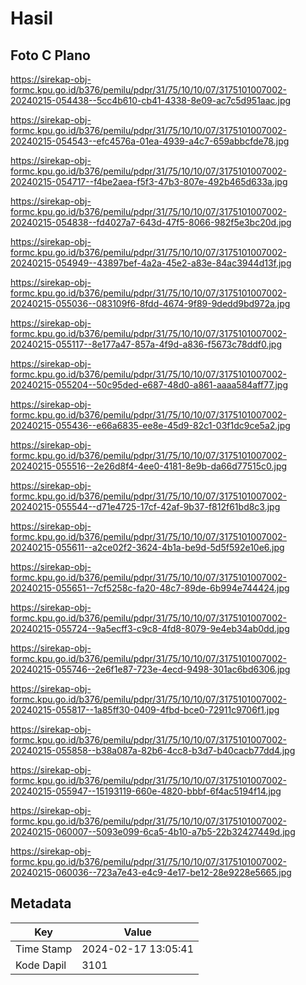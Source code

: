 # Hasil

## Foto C Plano

https://sirekap-obj-formc.kpu.go.id/b376/pemilu/pdpr/31/75/10/10/07/3175101007002-20240215-054438--5cc4b610-cb41-4338-8e09-ac7c5d951aac.jpg

https://sirekap-obj-formc.kpu.go.id/b376/pemilu/pdpr/31/75/10/10/07/3175101007002-20240215-054543--efc4576a-01ea-4939-a4c7-659abbcfde78.jpg

https://sirekap-obj-formc.kpu.go.id/b376/pemilu/pdpr/31/75/10/10/07/3175101007002-20240215-054717--f4be2aea-f5f3-47b3-807e-492b465d633a.jpg

https://sirekap-obj-formc.kpu.go.id/b376/pemilu/pdpr/31/75/10/10/07/3175101007002-20240215-054838--fd4027a7-643d-47f5-8066-982f5e3bc20d.jpg

https://sirekap-obj-formc.kpu.go.id/b376/pemilu/pdpr/31/75/10/10/07/3175101007002-20240215-054949--43897bef-4a2a-45e2-a83e-84ac3944d13f.jpg

https://sirekap-obj-formc.kpu.go.id/b376/pemilu/pdpr/31/75/10/10/07/3175101007002-20240215-055036--083109f6-8fdd-4674-9f89-9dedd9bd972a.jpg

https://sirekap-obj-formc.kpu.go.id/b376/pemilu/pdpr/31/75/10/10/07/3175101007002-20240215-055117--8e177a47-857a-4f9d-a836-f5673c78ddf0.jpg

https://sirekap-obj-formc.kpu.go.id/b376/pemilu/pdpr/31/75/10/10/07/3175101007002-20240215-055204--50c95ded-e687-48d0-a861-aaaa584aff77.jpg

https://sirekap-obj-formc.kpu.go.id/b376/pemilu/pdpr/31/75/10/10/07/3175101007002-20240215-055436--e66a6835-ee8e-45d9-82c1-03f1dc9ce5a2.jpg

https://sirekap-obj-formc.kpu.go.id/b376/pemilu/pdpr/31/75/10/10/07/3175101007002-20240215-055516--2e26d8f4-4ee0-4181-8e9b-da66d77515c0.jpg

https://sirekap-obj-formc.kpu.go.id/b376/pemilu/pdpr/31/75/10/10/07/3175101007002-20240215-055544--d71e4725-17cf-42af-9b37-f812f61bd8c3.jpg

https://sirekap-obj-formc.kpu.go.id/b376/pemilu/pdpr/31/75/10/10/07/3175101007002-20240215-055611--a2ce02f2-3624-4b1a-be9d-5d5f592e10e6.jpg

https://sirekap-obj-formc.kpu.go.id/b376/pemilu/pdpr/31/75/10/10/07/3175101007002-20240215-055651--7cf5258c-fa20-48c7-89de-6b994e744424.jpg

https://sirekap-obj-formc.kpu.go.id/b376/pemilu/pdpr/31/75/10/10/07/3175101007002-20240215-055724--9a5ecff3-c9c8-4fd8-8079-9e4eb34ab0dd.jpg

https://sirekap-obj-formc.kpu.go.id/b376/pemilu/pdpr/31/75/10/10/07/3175101007002-20240215-055746--2e6f1e87-723e-4ecd-9498-301ac6bd6306.jpg

https://sirekap-obj-formc.kpu.go.id/b376/pemilu/pdpr/31/75/10/10/07/3175101007002-20240215-055817--1a85ff30-0409-4fbd-bce0-72911c9706f1.jpg

https://sirekap-obj-formc.kpu.go.id/b376/pemilu/pdpr/31/75/10/10/07/3175101007002-20240215-055858--b38a087a-82b6-4cc8-b3d7-b40cacb77dd4.jpg

https://sirekap-obj-formc.kpu.go.id/b376/pemilu/pdpr/31/75/10/10/07/3175101007002-20240215-055947--15193119-660e-4820-bbbf-6f4ac5194f14.jpg

https://sirekap-obj-formc.kpu.go.id/b376/pemilu/pdpr/31/75/10/10/07/3175101007002-20240215-060007--5093e099-6ca5-4b10-a7b5-22b32427449d.jpg

https://sirekap-obj-formc.kpu.go.id/b376/pemilu/pdpr/31/75/10/10/07/3175101007002-20240215-060036--723a7e43-e4c9-4e17-be12-28e9228e5665.jpg


## Metadata

| Key        | Value               |
| ---------- | ------------------- |
| Time Stamp | 2024-02-17 13:05:41 |
| Kode Dapil | 3101                |



